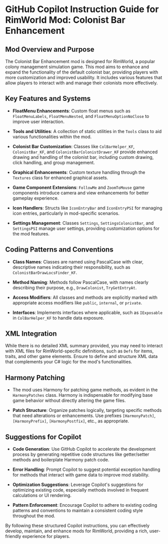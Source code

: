 # GitHub Copilot Instruction Guide for RimWorld Mod: Colonist Bar Enhancement

## Mod Overview and Purpose
The Colonist Bar Enhancement mod is designed for RimWorld, a popular colony management simulation game. This mod aims to enhance and expand the functionality of the default colonist bar, providing players with more customization and improved usability. It includes various features that allow players to interact with and manage their colonists more effectively.

## Key Features and Systems
- **FloatMenu Enhancements**: Custom float menus such as `FloatMenuLabels`, `FloatMenuNested`, and `FloatMenuOptionNoClose` to improve user interaction.
  
- **Tools and Utilities**: A collection of static utilities in the `Tools` class to aid various functionalities within the mod.

- **Colonist Bar Customization**: Classes like `ColBarHelper_KF`, `ColonistBar_KF`, and `ColonistBarColonistDrawer_KF` provide enhanced drawing and handling of the colonist bar, including custom drawing, click handling, and group management.

- **Graphical Enhancements**: Custom texture handling through the `Textures` class for enhanced graphical assets.

- **Game Component Extensions**: `FollowMe` and `ZoomToMouse` game components introduce camera and view enhancements for better gameplay experience.

- **Icon Handlers**: Structs like `IconEntryBar` and `IconEntryPSI` for managing icon entries, particularly in mod-specific scenarios.

- **Settings Management**: Classes `Settings`, `SettingsColonistBar`, and `SettingsPSI` manage user settings, providing customization options for the mod features.

## Coding Patterns and Conventions
- **Class Names**: Classes are named using PascalCase with clear, descriptive names indicating their responsibility, such as `ColonistBarDrawLocsFinder_KF`.

- **Method Naming**: Methods follow PascalCase, with names clearly describing their purpose, e.g., `DrawColonist`, `TryGetEntryAt`.

- **Access Modifiers**: All classes and methods are explicitly marked with appropriate access modifiers like `public`, `internal`, or `private`.

- **Interfaces**: Implements interfaces where applicable, such as `IExposable` in `ColBarHelper_KF` to handle data exposure.

## XML Integration
While there is no detailed XML summary provided, you may need to interact with XML files for RimWorld-specific definitions, such as `Defs` for items, traits, and other game elements. Ensure to define and structure XML data that complements your C# logic for the mod's functionalities.

## Harmony Patching
- The mod uses Harmony for patching game methods, as evident in the `HarmonyPatches` class. Harmony is indispensable for modifying base game behavior without directly altering the game files.
  
- **Patch Structure**: Organize patches logically, targeting specific methods that need alterations or enhancements. Use prefixes `[HarmonyPatch]`, `[HarmonyPrefix]`, `[HarmonyPostfix]`, etc., as appropriate.

## Suggestions for Copilot
- **Code Generation**: Use GitHub Copilot to accelerate the development process by generating repetitive code structures like getter/setter methods and boilerplate Harmony patch code.

- **Error Handling**: Prompt Copilot to suggest potential exception handling for methods that interact with game data to improve mod stability.

- **Optimization Suggestions**: Leverage Copilot's suggestions for optimizing existing code, especially methods involved in frequent calculations or UI rendering.

- **Pattern Enforcement**: Encourage Copilot to adhere to existing coding patterns and conventions to maintain a consistent coding style throughout the mod.

By following these structured Copilot instructions, you can effectively develop, maintain, and enhance mods for RimWorld, providing a rich, user-friendly experience for players.
